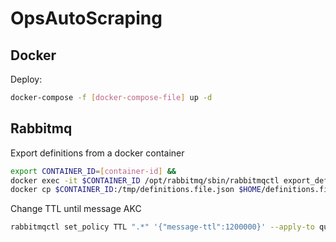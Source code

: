 # OpsAutoScraping

## Docker

Deploy:

```sh
docker-compose -f [docker-compose-file] up -d
```

## Rabbitmq

Export definitions from a docker container

```sh
export CONTAINER_ID=[container-id] &&
docker exec -it $CONTAINER_ID /opt/rabbitmq/sbin/rabbitmqctl export_definitions /tmp/ definitions.file.json &&
docker cp $CONTAINER_ID:/tmp/definitions.file.json $HOME/definitions.file.json
```

Change TTL until message AKC
```sh
rabbitmqctl set_policy TTL ".*" '{"message-ttl":1200000}' --apply-to queues
```
